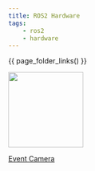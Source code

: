 ```yaml
---
title: ROS2 Hardware
tags:
    - ros2
    - hardware
---
```



{{ page_folder_links() }}

<div class="grid-container">
    <div class="grid-item">
        <a href="event_camera">
            <img src="images/event_camera.png"  width="150" height="150">
            <p>Event Camera</p>
        </a>
    </div>
    <div class="grid-item">
        <a href="packages">
            <p></p>
        </a>
    </div>
    <div class="grid-item">
        <a href="ros_bag">
            <p></p>
        </a>
    </div>
</div>
